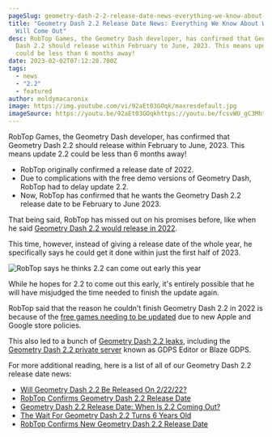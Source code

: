 ```yaml
---
pageSlug: geometry-dash-2-2-release-date-news-everything-we-know-about-when-2-2-will-come-out
title: "Geometry Dash 2.2 Release Date News: Everything We Know About When 2.2
  Will Come Out"
desc: RobTop Games, the Geometry Dash developer, has confirmed that Geometry
  Dash 2.2 should release within February to June, 2023. This means update 2.2
  could be less than 6 months away!
date: 2023-02-02T07:12:28.700Z
tags:
  - news
  - "2.2"
  - featured
author: moldymacaronix
image: https://img.youtube.com/vi/92aEt03GOqk/maxresdefault.jpg
imageSource: https://youtu.be/92aEt03GOqkhttps://youtu.be/fcsvWU_gC3Mhttps://youtu.be/fcsvWU_gC3M
---
```

RobTop Games, the Geometry Dash developer, has confirmed that Geometry Dash 2.2 should release within February to June, 2023. This means update 2.2 could be less than 6 months away!

- RobTop originally confirmed a release date of 2022.
- Due to complications with the free demo versions of Geometry Dash, RobTop had to delay update 2.2.
- Now, RobTop has confirmed that he wants the Geometry Dash 2.2 release date to be February to June 2023.


That being said, RobTop has missed out on his promises before, like when he said [Geometry Dash 2.2 would release in 2022](/posts/2-2-release-date-confirmed/).

This time, however, instead of giving a release date of the whole year, he specifically says he could get it done within just the first half of 2023.

![RobTop says he thinks 2.2 can come out early this year](https://pbs.twimg.com/media/FlVdtHjXoAAI8en?format=jpg&name=medium)

While he hopes for 2.2 to come out this early, it's entirely possible that he will have misjudged the time needed to finish the update again.

RobTop said that the reason he couldn't finish Geometry Dash 2.2 in 2022 is because of the [free games needing to be updated](https://www.dashword.net/posts/geometry-dash-2-2-release-date-confirmed-2023/) due to new Apple and Google store policies.

This also led to a bunch of [Geometry Dash 2.2 leaks](/posts/geometry-dash-2-2-editor-unlocked-how-to-get-the-2-2-level-editor-2022/), including the [Geometry Dash 2.2 private server](/posts/geometry-dash-2-2-private-server-download-install/) known as GDPS Editor or Blaze GDPS.

For more additional reading, here is a list of all of our Geometry Dash 2.2 release date news:

- [Will Geometry Dash 2.2 Be Released On 2/22/22?](/posts/will-2-2-release-on-2-22-22/)
- [RobTop Confirms Geometry Dash 2.2 Release Date](/posts/2-2-release-date-confirmed/)
- [Geometry Dash 2.2 Release Date: When Is 2.2 Coming Out?](/posts/geometry-dash-2-2-release-date/)
- [The Wait For Geometry Dash 2.2 Turns 6 Years Old](/posts/geometry-dash-2-2-wait-turns-6-years-old/)
- [RobTop Confirms New Geometry Dash 2.2 Release Date](/posts/geometry-dash-2-2-release-date-confirmed-2023/)

